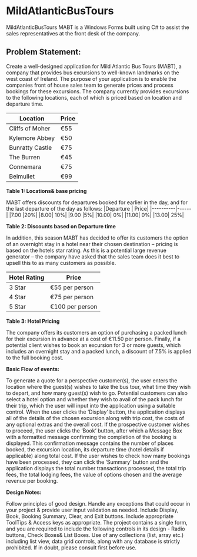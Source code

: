 # MildAtlanticBusTours
MildAtlanticBusTours MABT is a Windows Forms built using C# to assist the sales representatives at the front desk of the company.

## Problem Statement:

Create a well-designed application for Mild Atlantic Bus Tours (MABT), a company that provides bus excursions to well-known landmarks on the west coast of Ireland. The purpose of your application is to enable the companies front of house sales team to generate prices and process bookings for these excursions. The company currently provides excursions to the following locations, each of which is priced based on location and departure time.

| Location | Price|
|----------|------|
|Cliffs of Moher | €55|
|Kylemore Abbey |€50|
|Bunratty Castle |€75|
|The Burren | €45|
|Connemara|  €75|
|Belmullet  | €99|

**Table 1: Locations& base pricing**

MABT offers discounts for departures booked for earlier in the day, and for the last departure of the day as follows:
|Departure | Price|
|----------|------|
|7.00 |20%|
|8.00| 10%|
|9.00 |5%|
|10.00| 0%|
|11.00| 0%|
|13.00| 25%|

**Table 2: Discounts based on Departure time**

In addition, this season MABT has decided to offer its customers the option of an overnight stay in a hotel near their chosen destination – pricing is based on the hotels star rating. As this is a potential large revenue generator – the company have asked that the sales team does it best to upsell this to as many customers as possible.

|Hotel Rating | Price|
|-------------|------|
|3 Star |€55 per person|
|4 Star |€75 per person|
|5 Star |€100 per person|

**Table 3: Hotel Pricing**

The company offers its customers an option of purchasing a packed lunch for their excursion in advance at a cost of €11.50 per person.
Finally, if a potential client wishes to book an excursion for 3 or more guests, which includes an overnight stay and a packed lunch, a discount of 7.5% is applied to the full booking cost.

**Basic Flow of events:**

To generate a quote for a perspective customer(s), the user enters the location where the guest(s) wishes to take the bus tour, what time they wish to depart, and how many guest(s) wish to go. Potential customers can also select a hotel option and whether they wish to avail of the pack lunch for their trip, which the user will input into the application using a suitable control. When the user clicks the ‘Display’ button, the application displays all of the details of the chosen excursion along with trip cost, the costs of any optional extras and the overall cost.
If the prospective customer wishes to proceed, the user clicks the ‘Book’ button, after which a Message Box with a formatted message confirming the completion of the booking is displayed. This confirmation message contains the number of places booked, the excursion location, its departure time (hotel details if applicable) along total cost.
If the user wishes to check how many bookings have been processed, they can click the ‘Summary’ button and the application displays the total number transactions processed, the total trip fees, the total lodging fees, the value of options chosen and the average revenue per booking.

**Design Notes:**

Follow principles of good design.
Handle any exceptions that could occur in your project & provide user input validation as needed.
Include Display, Book, Booking Summary, Clear, and Exit buttons.
Include appropriate ToolTips & Access keys as appropriate.
The project contains a single form, and you are required to include the following controls in its design - Radio buttons, Check Boxes& List Boxes.
Use of any collections (list, array etc.) including list view, data grid controls, along with any database is strictly prohibited. If in doubt, please consult first before use.
